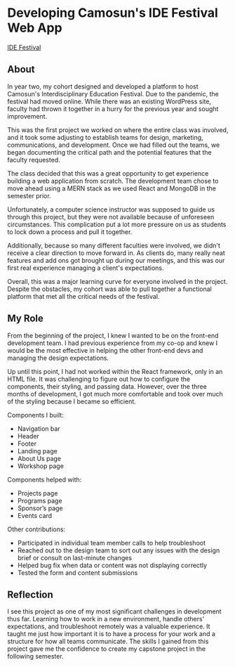 # Developing Camosun's IDE Festival Web App

[IDE Festival](https://ide.camosun.bc.ca/)

## About

 In year two, my cohort designed and developed a platform to host Camosun's Interdisciplinary Education Festival. Due to the pandemic, the festival had moved online. While there was an existing WordPress site, faculty had thrown it together in a hurry for the previous year and sought improvement.

This was the first project we worked on where the entire class was involved, and it took some adjusting to establish teams for design, marketing, communications, and development. Once we had filled out the teams, we began documenting the critical path and the potential features that the faculty requested. 

The class decided that this was a great opportunity to get experience building a web application from scratch. The development team chose to move ahead using a MERN stack as we used React and MongoDB in the semester prior.

Unfortunately,  a computer science instructor was supposed to guide us through this project, but they were not available because of unforeseen circumstances. This complication put a lot more pressure on us as students to lock down a process and pull it together.

Additionally, because so many different faculties were involved, we didn't receive a clear direction to move forward in. As clients do, many really neat features and add ons got brought up during our meetings, and this was our first real experience managing a client's expectations.

Overall, this was a major learning curve for everyone involved in the project. Despite the obstacles, my cohort was able to pull together a functional platform that met all the critical needs of the festival. 

## My Role

From the beginning of the project, I knew I wanted to be on the front-end development team. I had previous experience from my co-op and knew I would be the most effective in helping the other front-end devs and managing the design expectations. 

Up until this point, I had not worked within the React framework, only in an HTML file. It was challenging to figure out how to configure the components, their styling, and passing data. However, over the three months of development, I got much more comfortable and took over much of the styling because I became so efficient.

Components I built:

-	Navigation bar
-	Header 
-	Footer
-	Landing page 
-	About Us page
-	Workshop page

Components helped with:

-	Projects page
-	Programs page
-	Sponsor’s page
-	Events card

Other contributions:

-	Participated in individual team member calls to help troubleshoot
-	Reached out to the design team to sort out any issues with the design brief or consult on last-minute changes
-	Helped bug fix when data or content was not displaying correctly
-	Tested the form and content submissions

## Reflection

I see this project as one of my most significant challenges in development thus far. Learning how to work in a new environment, handle others' expectations, and troubleshoot remotely was a valuable experience. It taught me just how important it is to have a process for your work and a structure for how all teams communicate. The skills I gained from this project gave me the confidence to create my capstone project in the following semester.